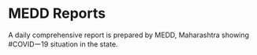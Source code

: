 # MEDD Reports

A daily comprehensive report is prepared by MEDD, Maharashtra showing #COVIDー19 situation in the state.
